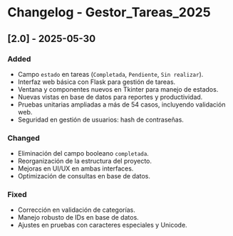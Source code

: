 # Changelog - Gestor_Tareas_2025

## [2.0] - 2025-05-30

### Added
- Campo `estado` en tareas (`Completada`, `Pendiente`, `Sin realizar`).
- Interfaz web básica con Flask para gestión de tareas.
- Ventana y componentes nuevos en Tkinter para manejo de estados.
- Nuevas vistas en base de datos para reportes y productividad.
- Pruebas unitarias ampliadas a más de 54 casos, incluyendo validación web.
- Seguridad en gestión de usuarios: hash de contraseñas.

### Changed
- Eliminación del campo booleano `completada`.
- Reorganización de la estructura del proyecto.
- Mejoras en UI/UX en ambas interfaces.
- Optimización de consultas en base de datos.

### Fixed
- Corrección en validación de categorías.
- Manejo robusto de IDs en base de datos.
- Ajustes en pruebas con caracteres especiales y Unicode.
